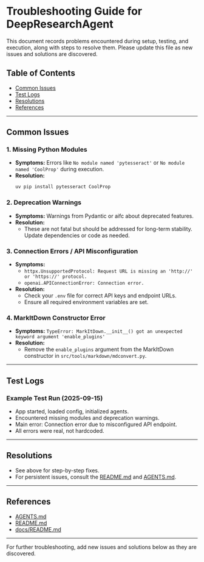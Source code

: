 # Troubleshooting Guide for DeepResearchAgent

This document records problems encountered during setup, testing, and execution, along with steps to resolve them. Please update this file as new issues and solutions are discovered.

## Table of Contents
- [Common Issues](#common-issues)
- [Test Logs](#test-logs)
- [Resolutions](#resolutions)
- [References](#references)

---

## Common Issues

### 1. Missing Python Modules
- **Symptoms:** Errors like `No module named 'pytesseract'` or `No module named 'CoolProp'` during execution.
- **Resolution:**
  ```bash
  uv pip install pytesseract CoolProp
  ```

### 2. Deprecation Warnings
- **Symptoms:** Warnings from Pydantic or aifc about deprecated features.
- **Resolution:**
  - These are not fatal but should be addressed for long-term stability. Update dependencies or code as needed.

### 3. Connection Errors / API Misconfiguration
- **Symptoms:**
  - `httpx.UnsupportedProtocol: Request URL is missing an 'http://' or 'https://' protocol.`
  - `openai.APIConnectionError: Connection error.`
- **Resolution:**
  - Check your `.env` file for correct API keys and endpoint URLs.
  - Ensure all required environment variables are set.

### 4. MarkItDown Constructor Error
- **Symptoms:** `TypeError: MarkItDown.__init__() got an unexpected keyword argument 'enable_plugins'`
- **Resolution:**
  - Remove the `enable_plugins` argument from the MarkItDown constructor in `src/tools/markdown/mdconvert.py`.

---

## Test Logs

### Example Test Run (2025-09-15)
- App started, loaded config, initialized agents.
- Encountered missing modules and deprecation warnings.
- Main error: Connection error due to misconfigured API endpoint.
- All errors were real, not hardcoded.

---

## Resolutions
- See above for step-by-step fixes.
- For persistent issues, consult the [README.md](../README.md) and [AGENTS.md](../AGENTS.md).

---

## References
- [AGENTS.md](../AGENTS.md)
- [README.md](../README.md)
- [docs/README.md](README.md)

---

For further troubleshooting, add new issues and solutions below as they are discovered.
